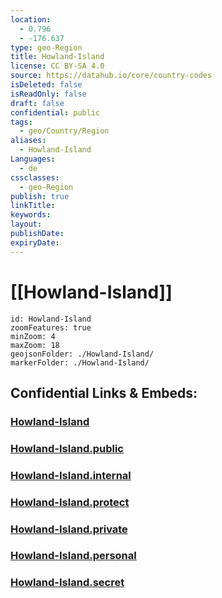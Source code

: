 ```yaml
---
location:
  - 0.796
  - -176.637
type: geo-Region
title: Howland-Island
license: CC BY-SA 4.0
source: https://datahub.io/core/country-codes
isDeleted: false
isReadOnly: false
draft: false
confidential: public
tags:
  - geo/Country/Region
aliases:
  - Howland-Island
Languages:
  - de
cssclasses:
  - geo-Region
publish: true
linkTitle:
keywords:
layout:
publishDate:
expiryDate:
---
```


# [[Howland-Island]] 

```leaflet
id: Howland-Island
zoomFeatures: true 
minZoom: 4 
maxZoom: 18
geojsonFolder: ./Howland-Island/
markerFolder: ./Howland-Island/
```


## Confidential Links & Embeds: 

### [Howland-Island](/_Standards/Earth/Continent/America~North/USA/USA~Islands/Counties/Howland-Island.md) 

### [Howland-Island.public](/_public/Earth/Continent/America~North/USA/USA~Islands/Counties/Howland-Island.public.md) 

### [Howland-Island.internal](/_internal/Earth/Continent/America~North/USA/USA~Islands/Counties/Howland-Island.internal.md) 

### [Howland-Island.protect](/_protect/Earth/Continent/America~North/USA/USA~Islands/Counties/Howland-Island.protect.md) 

### [Howland-Island.private](/_private/Earth/Continent/America~North/USA/USA~Islands/Counties/Howland-Island.private.md) 

### [Howland-Island.personal](/_personal/Earth/Continent/America~North/USA/USA~Islands/Counties/Howland-Island.personal.md) 

### [Howland-Island.secret](/_secret/Earth/Continent/America~North/USA/USA~Islands/Counties/Howland-Island.secret.md)

